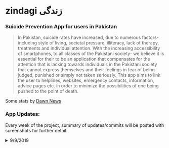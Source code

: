 # zindagi زندگی
### Suicide Prevention App for users in Pakistan

>In Pakistan, suicide rates have increased, due to numerous factors- including style of living, societal pressure, illiteracy,
lack of therapy, treatments and individual attention. With the increasing accessibility of smartphones, to all classes of the
Pakistani society- we believe it is essential for their to be an application that compensates for the attention that is lacking towards
individuals in the Pakistani society that cannot express themselves and their feelings in fear of being judged, punished or simply
not taken seriously. This app aims to link the user to helplines, websites, emergency contacts, information, advice pages etc. in order to minimize the possibilities of one being pushed to the point of death. 

Some stats by [Dawn News](https://www.dawn.com/news/1448391)

### App Updates:
Every week of the project, summary of updates/commits will be posted with screenshots for further detail.

<details>
  <summary>  9/9/2019 </summary>
  App skeleton structure created. Has fragmented pages for HOME, CONTACT, INFO, PERSONAL. Bottom navigation added.
</details>
